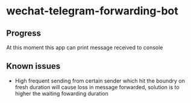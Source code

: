 # wechat-telegram-forwarding-bot

## Progress 

At this moment this app can print message received to console

## Known issues
* High frequent sending from certain sender which hit the boundry on fresh duration will cause loss in message forwarded, solution is to higher the waiting fowarding duration